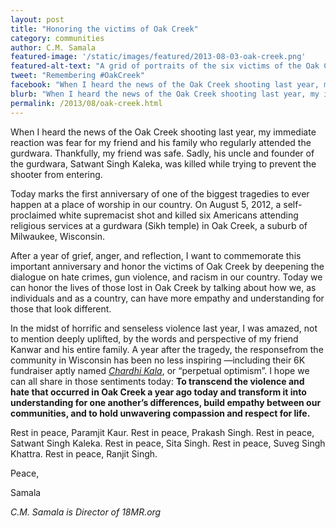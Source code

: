 ```yaml
---
layout: post
title: "Honoring the victims of Oak Creek"
category: communities
author: C.M. Samala
featured-image: '/static/images/featured/2013-08-03-oak-creek.png'
featured-alt-text: "A grid of portraits of the six victims of the Oak Creek massacre: five Sikh men in turbans and beards, of various ages, and one woman wearing a purple head covering. The bottom of the image reads: 'We are a nation of many nationalities, many races, many religions - bound together by a single unity, the unity of freedom and equality.' - Franklin Delano Roosevelt"
tweet: "Remembering #OakCreek"
facebook: "When I heard the news of the Oak Creek shooting last year, my immediate reaction was fear for my friend and his family who regularly attended the gurdwara. Thankfully, my friend was safe. Sadly, his uncle and founder of the gurdwara, Satwant Singh Kaleka, was killed while trying to prevent the shooter from entering."
blurb: "When I heard the news of the Oak Creek shooting last year, my immediate reaction was fear for my friend and his family who regularly attended the gurdwara. Thankfully, my friend was safe. Sadly, his uncle and founder of the gurdwara, Satwant Singh Kaleka, was killed while trying to prevent the shooter from entering."
permalink: /2013/08/oak-creek.html
---
```


When I heard the news of the Oak Creek shooting last year, my immediate reaction was fear for my friend and his family who regularly attended the gurdwara. Thankfully, my friend was safe. Sadly, his uncle and founder of the gurdwara, Satwant Singh Kaleka, was killed while trying to prevent the shooter from entering.

Today marks the first anniversary of one of the biggest tragedies to ever happen at a place of worship in our country. On August 5, 2012, a self-proclaimed white supremacist shot and killed six Americans attending religious services at a gurdwara (Sikh temple) in Oak Creek, a suburb of Milwaukee, Wisconsin.

After a year of grief, anger, and reflection, I want to commemorate this important anniversary and honor the victims of Oak Creek by deepening the dialogue on hate crimes, gun violence, and racism in our country. Today we can honor the lives of those lost in Oak Creek by talking about how we, as individuals and as a country, can have more empathy and understanding for those that look different.

In the midst of horrific and senseless violence last year, I was amazed, not to mention deeply uplifted, by the words and perspective of my friend Kanwar and his entire family. A year after the tragedy, the responsefrom the community in Wisconsin has been no less inspiring —including their 6K fundraiser aptly named _[Chardhi Kala](http://www.chardhikala6k.org/)_, or “perpetual optimism”. I hope we can all share in those sentiments today: __To transcend the violence and hate that occurred in Oak Creek a year ago today and transform it into understanding for one another’s differences, build empathy between our communities, and to hold unwavering compassion and respect for life.__

Rest in peace, Paramjit Kaur.
Rest in peace, Prakash Singh.
Rest in peace, Satwant Singh Kaleka.
Rest in peace, Sita Singh.
Rest in peace, Suveg Singh Khattra.
Rest in peace, Ranjit Singh.

Peace,

Samala

_C.M. Samala is Director of 18MR.org_